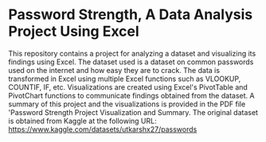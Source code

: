 # Password Strength, A Data Analysis Project Using Excel
This repository contains a project for analyzing a dataset and visualizing its findings using Excel. The dataset used is a dataset on common passwords used on the internet and how easy they are to crack. The data is transformed in Excel using multiple Excel functions such as VLOOKUP, COUNTIF, IF, etc. Visualizations are created using Excel's PivotTable and PivotChart functions to communicate findings obtained from the dataset. A summary of this project and the visualizations is provided in the PDF file 'Password Strength Project Visualization and Summary. The original dataset is obtained from Kaggle at the following URL: https://www.kaggle.com/datasets/utkarshx27/passwords

